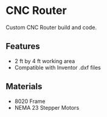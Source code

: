 # CNC Router

Custom CNC Router build and code.

## Features

- 2 ft by 4 ft working area
- Compatible with Inventor .dxf files

## Materials

- 8020 Frame
- NEMA 23 Stepper Motors